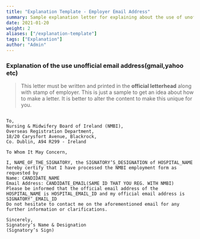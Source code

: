 ```yaml
---
title: "Explanation Template - Employer Email Address"
summary: Sample explanation letter for explaining about the use of unofficial email address
date: 2021-01-20
weight: 2
aliases: ["/explanation-template"]
tags: ["Explanation"]
author: "Admin"
---
```


### Explanation of the use unofficial email address(gmail,yahoo etc)
> This letter must be written and printed in the **official letterhead** along with stamp of employer. This is just a sample to get an idea about how to make a letter. It is better to alter the content to make this unique for you. 

```gist

To,
Nursing & Midwifery Board of Ireland (NMBI),
Overseas Registration Department,
18/20 Carysfort Avenue, Blackrock,
Co. Dublin, A94 R299 - Ireland

To Whom It May Concern,

I, NAME_OF_THE_SIGNATORY, the SIGNATORY’S_DESIGNATION of HOSPITAL_NAME hereby certify that I have processed the NMBI employment form as requested by 
Name: CANDIDATE_NAME
Email Address: CANDIDATE_EMAIL(SAME ID THAT YOU REG. WITH NMBI)
Please be informed that the official email address of the HOSPITAL_NAME is HOSPITAL_EMAIL_ID and my official email address is SIGNATORY’_EMAIL_ID
Do not hesitate to contact me on the aforementioned email for any further information or clarifications.  

Sincerely, 
Signatory’s Name & Designation
(Signatory’s Sign)


```
